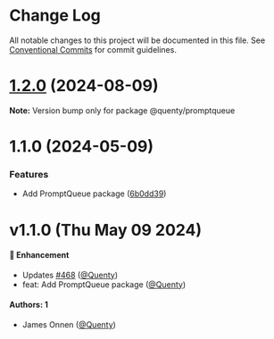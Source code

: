 # Change Log

All notable changes to this project will be documented in this file.
See [Conventional Commits](https://conventionalcommits.org) for commit guidelines.

# [1.2.0](https://github.com/Quenty/NevermoreEngine/compare/@quenty/promptqueue@1.1.0...@quenty/promptqueue@1.2.0) (2024-08-09)

**Note:** Version bump only for package @quenty/promptqueue





# 1.1.0 (2024-05-09)


### Features

* Add PromptQueue package ([6b0dd39](https://github.com/Quenty/NevermoreEngine/commit/6b0dd39938ef2d4c3b31dd9f57301668f239bb65))





# v1.1.0 (Thu May 09 2024)

#### 🚀 Enhancement

- Updates [#468](https://github.com/Quenty/NevermoreEngine/pull/468) ([@Quenty](https://github.com/Quenty))
- feat: Add PromptQueue package ([@Quenty](https://github.com/Quenty))

#### Authors: 1

- James Onnen ([@Quenty](https://github.com/Quenty))
